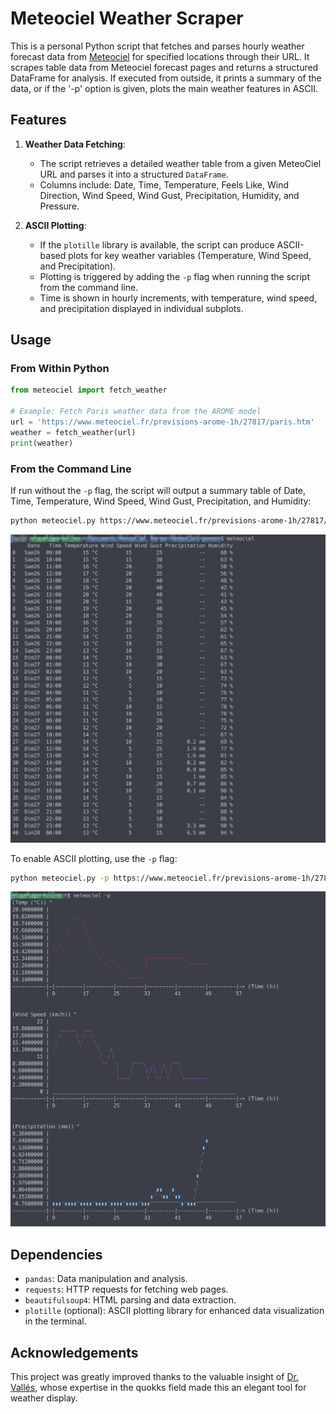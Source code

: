 # Meteociel Weather Scraper

This is a personal Python script that fetches and parses hourly weather forecast data from [Meteociel](https://www.meteociel.fr/) for specified locations through their URL. It scrapes table data from Meteociel forecast pages and returns a structured DataFrame for analysis. If executed from outside, it prints a summary of the data, or if the '-p' option is given, plots the main weather features in ASCII.


## Features

1. **Weather Data Fetching**:
   - The script retrieves a detailed weather table from a given MeteoCiel URL and parses it into a structured `DataFrame`.
   - Columns include: Date, Time, Temperature, Feels Like, Wind Direction, Wind Speed, Wind Gust, Precipitation, Humidity, and Pressure.

2. **ASCII Plotting**:
   - If the `plotille` library is available, the script can produce ASCII-based plots for key weather variables (Temperature, Wind Speed, and Precipitation).
   - Plotting is triggered by adding the `-p` flag when running the script from the command line.
   - Time is shown in hourly increments, with temperature, wind speed, and precipitation displayed in individual subplots.


## Usage

### From Within Python

```python
from meteociel import fetch_weather

# Example: Fetch Paris weather data from the AROME model
url = 'https://www.meteociel.fr/previsions-arome-1h/27817/paris.htm'
weather = fetch_weather(url)
print(weather)
```

### From the Command Line

If run without the `-p` flag, the script will output a summary table of Date, Time, Temperature, Wind Speed, Wind Gust, Precipitation, and Humidity:

```bash
python meteociel.py https://www.meteociel.fr/previsions-arome-1h/27817/paris.htm
```
![](./example1.png)

To enable ASCII plotting, use the `-p` flag:

```bash
python meteociel.py -p https://www.meteociel.fr/previsions-arome-1h/27817/paris.htm
```
![](./example2.png)



## Dependencies

- `pandas`: Data manipulation and analysis.
- `requests`: HTTP requests for fetching web pages.
- `beautifulsoup4`: HTML parsing and data extraction.
- `plotille` (optional): ASCII plotting library for enhanced data visualization in the terminal.


## Acknowledgements

This project was greatly improved thanks to the valuable insight of [Dr. Vallés](https://github.com/dvallesp), whose expertise in the quokks field made this an elegant tool for weather display.

